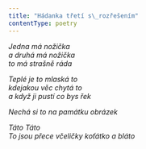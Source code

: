 ```yaml
---
title: "Hádanka třetí s\_rozřešením"
contentType: poetry
---
```


_Jedna má nožička  
a druhá má nožička  
to má strašně ráda_

  

_Teplé je to mlaská to  
kdejakou věc chytá to  
a když ji pustí co bys řek_

  

_Nechá si to na památku obrázek_

  

_Táto Táto  
To jsou přece včeličky koťátko a bláto_
